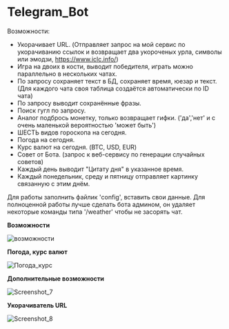 # Telegram_Bot

Возможности:
* Укорачивает URL. (Отправляет запрос на мой сервис по укорачиванию ссылок и возвращает два укороченых урла, символы или эмодзи, https://www.iclc.info/)
* Игра на двоих в кости, выводит победителя, играть можно параллельно в нескольких чатах.
* По запросу сохраняет текст в БД, сохраняет время, юезар и текст. (Для каждого чата своя таблица создаётся автоматически по ID чата)
* По запросу выводит сохранённые фразы.
* Поиск гугл по запросу.
* Аналог подбрось монетку, только возвращает гифки. ('да','нет' и с очень маленькой вероятностью 'может быть')
* ШЕСТЬ видов гороскопа на сегодня.
* Погода на сегодня.
* Курс валют на сегодня. (BTC, USD, EUR) 
* Совет от Бота. (запрос к веб-сервису по генерации случайных советов)
* Каждый день выводит "Цитату дня" в указанное время.
* Каждый понедельник, среду и пятницу отправляет картинку связанную с этим днём.

Для работы заполнить файлик 'config', вставить свои данные.
Для полноценной работы лучше сделать бота админом, он удаляет некоторые команды типа '/weather' чтобы не засорять чат.

<b>Возможности</b>

![возможности](https://user-images.githubusercontent.com/80068247/143864082-c1ed8e45-3ffd-4653-8de1-3f9cfbac1386.jpg)


<b>Погода, курс валют</b>

![Погода_курс](https://user-images.githubusercontent.com/80068247/143864765-2c974411-35ac-460d-8685-af0f82dc7e62.jpg)


<b>Дополнительные возможности</b>

![Screenshot_7](https://user-images.githubusercontent.com/80068247/143865235-3440ab8c-9b87-487c-99b5-2530927e4dd8.jpg)


<b>Укорачиватель URL</b>

![Screenshot_8](https://user-images.githubusercontent.com/80068247/143865282-77a65bc2-b798-4e73-9899-e312028983ea.jpg)

